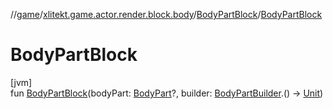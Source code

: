 //[game](../../../index.md)/[xlitekt.game.actor.render.block.body](../index.md)/[BodyPartBlock](index.md)/[BodyPartBlock](-body-part-block.md)

# BodyPartBlock

[jvm]\
fun [BodyPartBlock](-body-part-block.md)(bodyPart: [BodyPart](../-body-part/index.md)?, builder: [BodyPartBuilder](../-body-part-builder/index.md).() -&gt; [Unit](https://kotlinlang.org/api/latest/jvm/stdlib/kotlin/-unit/index.html))
